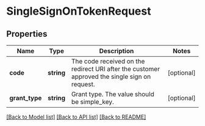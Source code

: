 # SingleSignOnTokenRequest

## Properties
Name | Type | Description | Notes
------------ | ------------- | ------------- | -------------
**code** | **string** | The code received on the redirect URI after the customer approved the single sign on request. | [optional] 
**grant_type** | **string** | Grant type.  The value should be simple_key. | [optional] 

[[Back to Model list]](../README.md#documentation-for-models) [[Back to API list]](../README.md#documentation-for-api-endpoints) [[Back to README]](../README.md)


